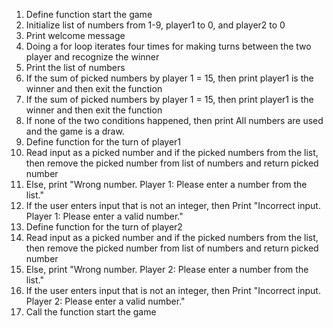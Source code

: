 1.	Define function start the game
2.	Initialize list of numbers from 1-9, player1 to 0, and player2 to 0
3.	Print welcome message
4.	Doing a for loop iterates four times for making turns between the two player and recognize the winner 
5.	Print the list of numbers 
6.	If the sum of picked numbers by player 1 = 15, then print player1 is the winner and then exit the function
7.	If the sum of picked numbers by player 1 = 15, then print player1 is the winner and then exit the function
8.	If none of the two conditions happened, then print All numbers are used and the game is a draw.
9.	Define function for the turn of player1
10.	Read input as a picked number and if the picked numbers from the list, then remove the picked number from list of numbers and return picked number
11.	Else, print "Wrong number. Player 1: Please enter a number from the list."
12.	 If the user enters input that is not an integer, then Print "Incorrect input. Player 1: Please enter a valid number."
13.	Define function for the turn of player2
14.	Read input as a picked number and if the picked numbers from the list, then remove the picked number from list of numbers and return picked number
15.	 Else, print "Wrong number. Player 2: Please enter a number from the list."
16.	 If the user enters input that is not an integer, then Print "Incorrect input. Player 2: Please enter a valid number."
17.	 Call the function start the game
